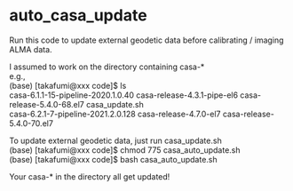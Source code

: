 # auto_casa_update
Run this code to update external geodetic data before calibrating / imaging ALMA data.  

I assumed to work on the directory containing casa-*  
e.g.,   
(base) [takafumi@xxx code]$ ls  
casa-6.1.1-15-pipeline-2020.1.0.40  casa-release-4.3.1-pipe-el6  casa-release-5.4.0-68.el7  casa_update.sh  
casa-6.2.1-7-pipeline-2021.2.0.128  casa-release-4.7.0-el7       casa-release-5.4.0-70.el7  

To update external geodetic data, just run casa_update.sh  
(base) [takafumi@xxx code]$ chmod 775 casa_auto_update.sh  
(base) [takafumi@xxx code]$ bash casa_auto_update.sh  

Your casa-* in the directory all get updated!  
